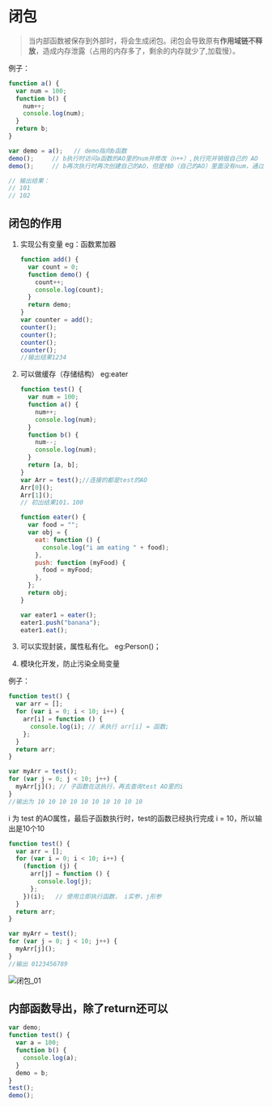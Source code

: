 # 闭包

> 当内部函数被保存到外部时，将会生成闭包。闭包会导致原有**作用域链不释放**，造成内存泄露（占用的内存多了，剩余的内存就少了,加载慢）。

例子：

```js
function a() {
  var num = 100;
  function b() {
    num++;
    console.log(num);
  }
  return b;
}

var demo = a();   // demo指向b函数
demo();		// b执行时访问a函数的AO里的num并修改（n++）,执行完并销毁自己的 AO
demo();		// b再次执行时再次创建自己的AO，但是栈0（自己的AO）里面没有num，通过作用域链，访问栈1，a函数的AO，并在此修改num++

// 输出结果：
// 101
// 102
```



## 闭包的作用

1. 实现公有变量
   eg：函数累加器

   ```js
   function add() {
     var count = 0;
     function demo() {
       count++;
       console.log(count);
     }
     return demo;
   }
   var counter = add();
   counter();
   counter();
   counter();
   counter();
   //输出结果1234
   ```

   

2. 可以做缓存（存储结构）
   eg:eater

   ```js
   function test() {
     var num = 100;
     function a() {
       num++;
       console.log(num);
     }
     function b() {
       num--;
       console.log(num);
     }
     return [a, b];
   }
   var Arr = test();//连接的都是test的AO
   Arr[0]();
   Arr[1]();
   // 初出结果101，100
   ```

   ```js
   function eater() {
     var food = "";
     var obj = {
       eat: function () {
         console.log("i am eating " + food);
       },
       push: function (myFood) {
         food = myFood;
       },
     };
     return obj;
   }
   
   var eater1 = eater();
   eater1.push("banana");
   eater1.eat();
   
   ```

   

1. 可以实现封装，属性私有化。
   eg:Person()；
2. 模块化开发，防止污染全局变量	





例子：

```js
function test() {
  var arr = [];
  for (var i = 0; i < 10; i++) {
    arr[i] = function () {
      console.log(i); // 未执行 arr[i] = 函数;
    };
  }
  return arr;
}

var myArr = test();
for (var j = 0; j < 10; j++) {
  myArr[j](); // 子函数在这执行，再去查询test AO里的i
}
//输出为 10 10 10 10 10 10 10 10 10 10 
```

i 为 test 的AO属性，最后子函数执行时，test的函数已经执行完成 i = 10，所以输出是10个10

```js
function test() {
  var arr = [];
  for (var i = 0; i < 10; i++) {
    (function (j) {
      arr[j] = function () {
        console.log(j);
      };
    })(i);   // 使用立即执行函数， i实参，j形参
  }
  return arr;
}

var myArr = test();
for (var j = 0; j < 10; j++) {
  myArr[j]();
}
//输出 0123456789
```

![闭包_01](C:\Users\Administrator\Desktop\Typore图片\闭包_01.jpg)

## 内部函数导出，除了return还可以

```js
var demo;
function test() {
  var a = 100;
  function b() {
    console.log(a);
  }
  demo = b;
}
test();
demo();
```




























